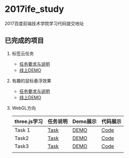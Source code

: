 # 2017ife_study
2017百度前端技术学院学习代码提交地址

## 已完成的项目

1. 标签云任务
   - [任务要求与说明](http://ife.baidu.com/course/detail/id/17)
   - [线上DEMO](https://ife.zonglun.xin/tagcloud/)

2. 有趣的鼠标悬浮效果
   - [任务要求与说明](http://ife.baidu.com/course/detail/id/14)
   - [线上DEMO](https://ife.zonglun.xin/mousehover/)

3. WebGL方向

   | three.js学习 | 任务说明                                     | Demo展示                                   | 代码展示                                     |
   | ---------- | ---------------------------------------- | ---------------------------------------- | ---------------------------------------- |
   | Task 1     | [Task](http://ife.baidu.com/course/detail/id/18) | [DEMO](https://ife.zonglun.xin/three.js/webglTask1/) | [Code](https://github.com/Allenskoo856/2017ife_study/tree/master/Echarsts%20%26%20webvR/WebGl%EF%BC%88Task2%EF%BC%89/task2DEMO) |
   | Task2      | [Task](http://ife.baidu.com/course/detail/id/28) | [DEMO](https://ife.zonglun.xin/three.js/webGLTask2/) | [Code](https://github.com/Allenskoo856/2017ife_study/tree/master/Echarsts%20%26%20webvR/WebGl%EF%BC%88Task2%EF%BC%89/task2DEMO) |
   | Task3      | [Task](http://ife.baidu.com/course/detail/id/32) | [DEMO](https://ife.zonglun.xin/three.js/webglTask3/) | [Code](https://github.com/Allenskoo856/2017ife_study/tree/master/Echarsts%20%26%20webvR/WebGl%EF%BC%88Task3%EF%BC%89/task3DEMO) |
   |            |                                          |                                          |                                          |


